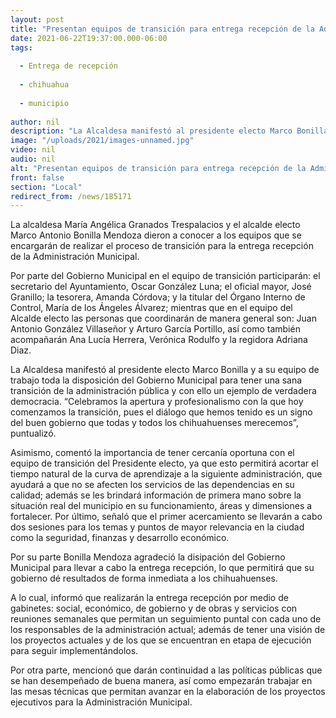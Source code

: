 ```yaml
---
layout: post
title: "Presentan equipos de transición para entrega recepción de la Administración Municipal"
date: 2021-06-22T19:37:00.000-06:00
tags:
  
  - Entrega de recepción
  
  - chihuahua
  
  - municipio
  
author: nil
description: "La Alcaldesa manifestó al presidente electo Marco Bonilla y a su equipo de trabajo toda la disposición del Gobierno Municipal para tener una sana transición de la administración pública y con ello un ejemplo de verdadera democracia."
image: "/uploads/2021/images-unnamed.jpg"
video: nil
audio: nil
alt: "Presentan equipos de transición para entrega recepción de la Administración Municipal"
front: false
section: "Local"
redirect_from: /news/185171
---
```


La alcaldesa María Angélica Granados Trespalacios y el alcalde electo Marco Antonio Bonilla Mendoza dieron a conocer a los equipos que se encargarán de realizar el proceso de transición para la entrega recepción de la Administración Municipal.

Por parte del Gobierno Municipal en el equipo de transición participarán: el secretario del Ayuntamiento, Oscar González Luna; el oficial mayor, José Granillo; la tesorera, Amanda Córdova; y la titular del Órgano Interno de Control, María de los Ángeles Álvarez; mientras que en el equipo del Alcalde electo las personas que coordinarán de manera general son: Juan Antonio González Villaseñor y Arturo García Portillo, así como también acompañarán Ana Lucía Herrera, Verónica Rodulfo y la regidora Adriana Diaz.

La Alcaldesa manifestó al presidente electo Marco Bonilla y a su equipo de trabajo toda la disposición del Gobierno Municipal para tener una sana transición de la administración pública y con ello un ejemplo de verdadera democracia.  “Celebramos la apertura y profesionalismo con la que hoy comenzamos la transición, pues el diálogo que hemos tenido es un signo del buen gobierno que todas y todos los chihuahuenses merecemos”, puntualizó.

Asimismo, comentó la importancia de tener cercanía oportuna con el equipo de transición del Presidente electo, ya que esto permitirá acortar el tiempo natural de la curva de aprendizaje a la siguiente administración, que ayudará a que no se afecten los servicios de las dependencias en su calidad; además se les brindará información de primera mano sobre la situación real del municipio en su funcionamiento, áreas y dimensiones a fortalecer. Por último, señaló que el primer acercamiento se llevarán a cabo dos sesiones para los temas y puntos de mayor relevancia en la ciudad como la seguridad, finanzas y desarrollo económico.

Por su parte Bonilla Mendoza agradeció la disipación del Gobierno Municipal para llevar a cabo la entrega recepción, lo que permitirá que su gobierno dé resultados de forma inmediata a los chihuahuenses.

A lo cual, informó que realizarán la entrega recepción por medio de gabinetes: social, económico, de gobierno y de obras y servicios con reuniones semanales que permitan un seguimiento puntal con cada uno de los responsables de la administración actual; además de tener una visión de los proyectos actuales y de los que se encuentran en etapa de ejecución para seguir implementándolos.  

Por otra parte, mencionó que darán continuidad a las políticas públicas que se han desempeñado de buena manera, así como empezarán trabajar en las mesas técnicas que permitan avanzar en la elaboración de los proyectos ejecutivos para la Administración Municipal.